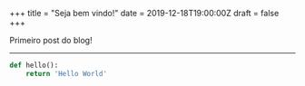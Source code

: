 +++
title = "Seja bem vindo!"
date = 2019-12-18T19:00:00Z
draft = false
+++

Primeiro post do blog!

---

```python
def hello():
    return 'Hello World'
```
